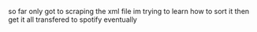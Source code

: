 so far only got to scraping the xml file im trying to learn how to sort it then get it all transfered to spotify eventually
